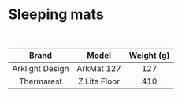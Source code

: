 # Sleeping mats

<br>

|      Brand      |    Model     | Weight (g) |
| :-------------: | :----------: | :--------: |
| Arklight Design |  ArkMat 127  |    127     |
|   Thermarest    | Z Lite Floor |    410     |
